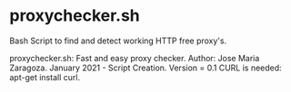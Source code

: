 # proxychecker.sh
Bash Script to find and detect working HTTP free proxy's.

proxychecker.sh: Fast and easy proxy checker.
Author: Jose Maria Zaragoza.
January 2021 - Script Creation.
Version = 0.1
CURL is needed: apt-get install curl.
